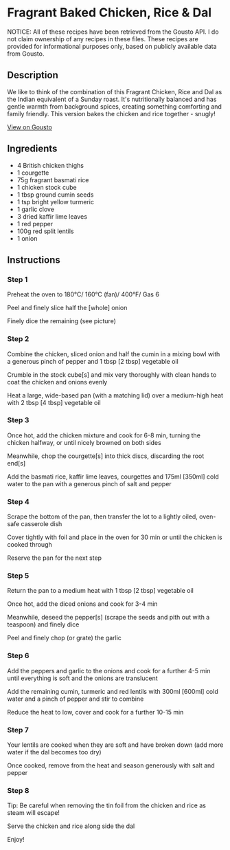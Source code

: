 # Fragrant Baked Chicken, Rice & Dal 

NOTICE: All of these recipes have been retrieved from the Gousto API. I do not claim ownership of any recipes in these files. These recipes are provided for informational purposes only, based on publicly available data from Gousto.

## Description

We like to think of the combination of this Fragrant Chicken, Rice and Dal as the Indian equivalent of a Sunday roast. It's nutritionally balanced and has gentle warmth from background spices, creating something comforting and family friendly. This version bakes the chicken and rice together - snugly!  

[View on Gousto](https://www.gousto.co.uk/recipes/cookbook/fragrant-baked-chicken-rice-dal)

## Ingredients

- 4 British chicken thighs
- 1 courgette 
- 75g fragrant basmati rice
- 1 chicken stock cube
- 1 tbsp ground cumin seeds
- 1 tsp bright yellow turmeric
- 1 garlic clove
- 3 dried kaffir lime leaves
- 1 red pepper
- 100g red split lentils
- 1 onion

## Instructions


### Step 1

Preheat the oven to 180&deg;C/ 160&deg;C (fan)/ 400&deg;F/ Gas 6


Peel and finely slice half the <span class="text-danger">[whole]</span> onion


Finely dice the remaining (see picture)&nbsp;


### Step 2

Combine the chicken, sliced onion and half the cumin in a mixing bowl with a generous pinch of pepper and 1 tbsp <span class="text-danger">[2 tbsp]</span> vegetable oil


Crumble in the stock cube<span class="text-danger">[s]</span> and mix very thoroughly with clean hands to coat the chicken and onions evenly


Heat a large, wide-based pan (with a matching lid) over a medium-high heat with 2 tbsp <span class="text-danger">[4 tbsp]</span> vegetable oil


### Step 3

Once hot, add the chicken mixture and cook for 6-8 min,&nbsp;turning the chicken halfway, or&nbsp;until nicely browned on both sides


Meanwhile, chop the courgette<span class="text-danger">[s]</span> into thick discs, discarding the root end<span class="text-danger">[s]</span>


Add the basmati rice, kaffir lime leaves, courgettes and 175ml <span class="text-danger">[350ml]</span> cold water to the pan with a generous pinch of salt and pepper


### Step 4

Scrape the bottom of the pan, then transfer the lot to a lightly oiled, oven-safe casserole dish


Cover tightly with foil and place in the oven for 30 min or until the chicken is cooked through


Reserve the pan for the next step


### Step 5

Return the pan to a medium heat with 1 tbsp<span class="text-danger"> [2 tbsp]</span> vegetable oil


Once hot, add the diced onions and cook for 3-4 min


Meanwhile, deseed the pepper<span class="text-danger">[s]</span> (scrape the seeds and pith out with a teaspoon) and finely dice


Peel and finely chop (or grate) the garlic


### Step 6

Add the peppers and garlic to the onions and cook for a further 4-5 min until everything is soft and the onions are translucent


Add the remaining cumin, turmeric and red lentils with 300ml <span class="text-danger">[600ml]</span> cold water and a pinch of pepper and stir to combine


Reduce the heat to low, cover and cook for a further 10-15 min


### Step 7

Your lentils are cooked when they are soft and have broken down (add more water if the dal becomes too dry)


Once cooked, remove from the heat and season generously with salt and pepper&nbsp;

### Step 8

Tip: Be careful when removing the tin foil from the chicken and rice as steam will escape!


Serve the chicken and rice along side the dal


Enjoy!

